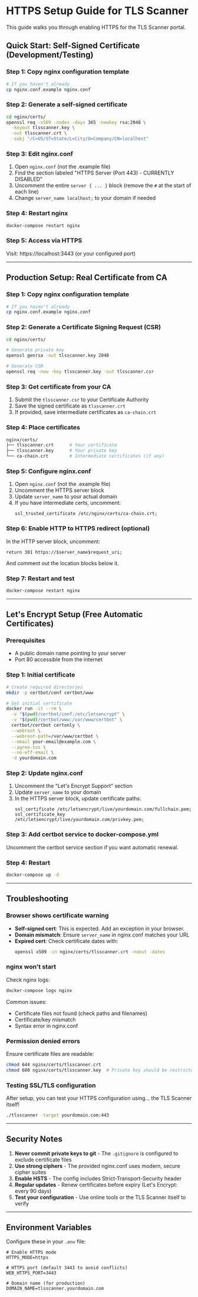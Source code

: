 # HTTPS Setup Guide for TLS Scanner

This guide walks you through enabling HTTPS for the TLS Scanner portal.

## Quick Start: Self-Signed Certificate (Development/Testing)

### Step 1: Copy nginx configuration template
```bash
# If you haven't already
cp nginx.conf.example nginx.conf
```

### Step 2: Generate a self-signed certificate
```bash
cd nginx/certs/
openssl req -x509 -nodes -days 365 -newkey rsa:2048 \
  -keyout tlsscanner.key \
  -out tlsscanner.crt \
  -subj "/C=US/ST=State/L=City/O=Company/CN=localhost"
```

### Step 3: Edit nginx.conf
1. Open `nginx.conf` (not the .example file)
2. Find the section labeled "HTTPS Server (Port 443) - CURRENTLY DISABLED"
3. Uncomment the entire `server { ... }` block (remove the `#` at the start of each line)
4. Change `server_name localhost;` to your domain if needed

### Step 4: Restart nginx
```bash
docker-compose restart nginx
```

### Step 5: Access via HTTPS
Visit: https://localhost:3443 (or your configured port)

---

## Production Setup: Real Certificate from CA

### Step 1: Copy nginx configuration template
```bash
# If you haven't already
cp nginx.conf.example nginx.conf
```

### Step 2: Generate a Certificate Signing Request (CSR)
```bash
cd nginx/certs/

# Generate private key
openssl genrsa -out tlsscanner.key 2048

# Generate CSR
openssl req -new -key tlsscanner.key -out tlsscanner.csr
```

### Step 3: Get certificate from your CA
1. Submit the `tlsscanner.csr` to your Certificate Authority
2. Save the signed certificate as `tlsscanner.crt`
3. If provided, save intermediate certificates as `ca-chain.crt`

### Step 4: Place certificates
```bash
nginx/certs/
├── tlsscanner.crt      # Your certificate
├── tlsscanner.key      # Your private key
└── ca-chain.crt        # Intermediate certificates (if any)
```

### Step 5: Configure nginx.conf
1. Open `nginx.conf` (not the .example file)
2. Uncomment the HTTPS server block
3. Update `server_name` to your actual domain
4. If you have intermediate certs, uncomment:
   ```nginx
   ssl_trusted_certificate /etc/nginx/certs/ca-chain.crt;
   ```

### Step 6: Enable HTTP to HTTPS redirect (optional)
In the HTTP server block, uncomment:
```nginx
return 301 https://$server_name$request_uri;
```
And comment out the location blocks below it.

### Step 7: Restart and test
```bash
docker-compose restart nginx
```

---

## Let's Encrypt Setup (Free Automatic Certificates)

### Prerequisites
- A public domain name pointing to your server
- Port 80 accessible from the internet

### Step 1: Initial certificate
```bash
# Create required directories
mkdir -p certbot/conf certbot/www

# Get initial certificate
docker run -it --rm \
  -v "$(pwd)/certbot/conf:/etc/letsencrypt" \
  -v "$(pwd)/certbot/www:/var/www/certbot" \
  certbot/certbot certonly \
  --webroot \
  --webroot-path=/var/www/certbot \
  --email your-email@example.com \
  --agree-tos \
  --no-eff-email \
  -d yourdomain.com
```

### Step 2: Update nginx.conf
1. Uncomment the "Let's Encrypt Support" section
2. Update `server_name` to your domain
3. In the HTTPS server block, update certificate paths:
   ```nginx
   ssl_certificate /etc/letsencrypt/live/yourdomain.com/fullchain.pem;
   ssl_certificate_key /etc/letsencrypt/live/yourdomain.com/privkey.pem;
   ```

### Step 3: Add certbot service to docker-compose.yml
Uncomment the certbot service section if you want automatic renewal.

### Step 4: Restart
```bash
docker-compose up -d
```

---

## Troubleshooting

### Browser shows certificate warning
- **Self-signed cert**: This is expected. Add an exception in your browser.
- **Domain mismatch**: Ensure `server_name` in nginx.conf matches your URL
- **Expired cert**: Check certificate dates with:
  ```bash
  openssl x509 -in nginx/certs/tlsscanner.crt -noout -dates
  ```

### nginx won't start
Check nginx logs:
```bash
docker-compose logs nginx
```

Common issues:
- Certificate files not found (check paths and filenames)
- Certificate/key mismatch
- Syntax error in nginx.conf

### Permission denied errors
Ensure certificate files are readable:
```bash
chmod 644 nginx/certs/tlsscanner.crt
chmod 600 nginx/certs/tlsscanner.key  # Private key should be restricted
```

### Testing SSL/TLS configuration
After setup, you can test your HTTPS configuration using... the TLS Scanner itself!
```bash
./tlsscanner -target yourdomain.com:443
```

---

## Security Notes

1. **Never commit private keys to git** - The `.gitignore` is configured to exclude certificate files
2. **Use strong ciphers** - The provided nginx.conf uses modern, secure cipher suites
3. **Enable HSTS** - The config includes Strict-Transport-Security header
4. **Regular updates** - Renew certificates before expiry (Let's Encrypt: every 90 days)
5. **Test your configuration** - Use online tools or the TLS Scanner itself to verify

---

## Environment Variables

Configure these in your `.env` file:

```env
# Enable HTTPS mode
HTTPS_MODE=https

# HTTPS port (default 3443 to avoid conflicts)
WEB_HTTPS_PORT=3443

# Domain name (for production)
DOMAIN_NAME=tlsscanner.yourdomain.com
```